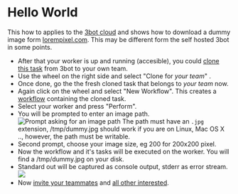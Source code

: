 # Hello World

This how to applies to the [3bot cloud](http://my.3bot.io) and shows how to download a dummy image form [lorempixel.com](http://lorempixel.com/). This may be different form the self hosted 3bot in some points.

* After that your worker is up and running (accesible), you could [clone this task](https://my.3bot.io/task/1-40-download-a-placeholder-image/) from 3bot to your own team.
* Use the wheel on the right side and select "Clone for _your team_" .
* Once done, go the the fresh cloned task that belongs to _your team_ now. 
* Again click on the wheel and select "New Workflow". This creates a [workflow](https://github.com/3bot/The-3bot-Manual/blob/master/workflow.md) containing the cloned task. 
* Select your worker and press "Perform". 
* You will be prompted to enter an image path. ![Prompt asking for an image path](https://www.arteria.ch/media/imgbucket/Screen_Shot_2015-07-15_at_13.33.27.png) The path must have an ``.jpg`` extension, /tmp/dummy.jpg should work if you are on Linux, Mac OS X .., however, the path must be writable. 
* Second prompt, choose your image size, eg 200 for 200x200 pixel.
* Now the workflow and it's tasks will be executed on the worker. You will find a /tmp/dummy.jpg on your disk.
* Standard out will be captured as console output, stderr as error stream. ![](https://www.arteria.ch/media/imgbucket/Screen_Shot_2015-07-15_at_13.35.34.png) 
* Now [invite your teammates](https://github.com/3bot/The-3bot-Manual#add-a-member-to-a-team) and [all other interested](https://github.com/3bot/The-3bot-Manual#create-a-new-team-for-someone). 
